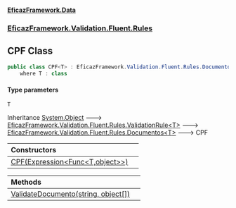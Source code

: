 #### [EficazFramework.Data](EficazFrameworkData.md 'EficazFramework Data')
### [EficazFramework.Validation.Fluent.Rules](EficazFrameworkData.md#EficazFramework.Validation.Fluent.Rules 'EficazFramework.Validation.Fluent.Rules')

## CPF<T> Class

```csharp
public class CPF<T> : EficazFramework.Validation.Fluent.Rules.Documentos<T>
    where T : class
```
#### Type parameters

<a name='EficazFramework.Validation.Fluent.Rules.CPF_T_.T'></a>

`T`

Inheritance [System.Object](https://docs.microsoft.com/en-us/dotnet/api/System.Object 'System.Object') &#129106; [EficazFramework.Validation.Fluent.Rules.ValidationRule&lt;](EficazFramework.Validation.Fluent.Rules/ValidationRule_T_.md 'EficazFramework.Validation.Fluent.Rules.ValidationRule<T>')[T](EficazFramework.Validation.Fluent.Rules/CPF_T_.md#EficazFramework.Validation.Fluent.Rules.CPF_T_.T 'EficazFramework.Validation.Fluent.Rules.CPF<T>.T')[&gt;](EficazFramework.Validation.Fluent.Rules/ValidationRule_T_.md 'EficazFramework.Validation.Fluent.Rules.ValidationRule<T>') &#129106; [EficazFramework.Validation.Fluent.Rules.Documentos&lt;](EficazFramework.Validation.Fluent.Rules/Documentos_T_.md 'EficazFramework.Validation.Fluent.Rules.Documentos<T>')[T](EficazFramework.Validation.Fluent.Rules/CPF_T_.md#EficazFramework.Validation.Fluent.Rules.CPF_T_.T 'EficazFramework.Validation.Fluent.Rules.CPF<T>.T')[&gt;](EficazFramework.Validation.Fluent.Rules/Documentos_T_.md 'EficazFramework.Validation.Fluent.Rules.Documentos<T>') &#129106; CPF<T>

| Constructors | |
| :--- | :--- |
| [CPF(Expression&lt;Func&lt;T,object&gt;&gt;)](EficazFramework.Validation.Fluent.Rules/CPF_T_/CPF(Expression_Func_T,object__).md 'EficazFramework.Validation.Fluent.Rules.CPF<T>.CPF(System.Linq.Expressions.Expression<System.Func<T,object>>)') | |

| Methods | |
| :--- | :--- |
| [ValidateDocumento(string, object[])](EficazFramework.Validation.Fluent.Rules/CPF_T_/ValidateDocumento(string,object[]).md 'EficazFramework.Validation.Fluent.Rules.CPF<T>.ValidateDocumento(string, object[])') | |
